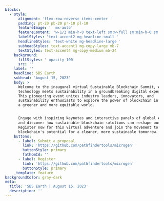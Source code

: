 ```yaml
---
blocks:
  - style:
      alignment: 'flex-row-reverse items-center '
      padding: pt-20 pb-20 pr-10 pl-10
      featureImage: '  mx-auto'
      featureContent: 'w-1/2 min-h-0 text-left sm:w-full sm:min-h-0 sm:text-left'
      labelStyles: 'text-accent2 mg-headline-small '
      headlineStyles: 'text-white mg-headline-large '
      subheadStyles: text-accent1 mg-copy-large mb-7
      textStyles: text-accent4 mg-copy-medium mb-24
    background:
      fillStyles: ' opacity-100'
      src: ''
    label: ''
    headline: SBS Earth
    subhead: 'August 15, 2023'
    body: >
      Welcome to the inaugural virtual Sustainable Blockchain Summit, where
      technology meets sustainability in a groundbreaking digital experience!
      This pioneering event unites industry leaders, innovators, and
      sustainability enthusiasts to explore the power of blockchain in promoting
      a greener and more equitable world.


      Engage with inspiring keynotes and interactive panels of global experts,
      and discover how sustainable blockchain solutions can reshape our future.
      Register now for this virtual adventure and join the movement to harness
      blockchain's potential for a cleaner, more sustainable tomorrow.
    buttons:
      - label: Submit a proposal
        link: 'https://github.com/pathfindertools/microgen'
        buttonStyle: primary
        fathomId: ''
      - label: Register
        link: 'https://github.com/pathfindertools/microgen'
        buttonStyle: primary
    _template: feature
backgroundColor: gray-dark
meta:
  title: 'SBS Earth | August 15, 2023'
  description: ''
---
```
















